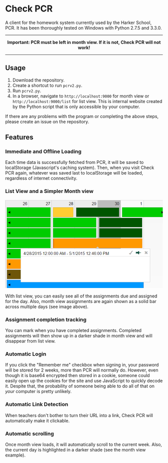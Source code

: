 Check PCR
========

A client for the homework system currently used by the Harker School, PCR. It has been thoroughly tested on Windows with Python 2.7.5 and 3.3.0.

*************************************************************************************
**<center>Important: PCR must be left in month view. If it is not, Check PCR will not work!</center>**
*************************************************************************************

Usage
-----
1. Download the repository.
2. Create a shortcut to run `pcrv2.py`.
3. Run `pcrv2.py`.
3. In a browser, navigate to `http://localhost:9000` for month view or `http://localhost:9000/list` for list view. This is internal website created by the Python script that is only accessible by your computer.

If there are any problems with the program or completing the above steps, please create an issue on the repository.

Features
--------
### Immediate and Offline Loading
Each time data is successfully fetched from PCR, it will be saved to localStorage (Javascript's caching system).
Then, when you visit Check PCR again, whatever was saved last to localStorage will be loaded, regardless of internet connectivity.

### List View and a Simpler Month view
![Month View](images/month.png?raw=true)

With list view, you can easily see all of the assignments due and assigned for the day.
Also, month view assignments are again shown as a solid bar across multiple days (see image above).

### Assignment completion tracking
You can mark when you have completed assignments. Completed assignments will then show up in a darker shade in month view and will disappear from list view.

### Automatic Login
If you click the "Remember me" checkbox when signing in, your password will be stored for 2 weeks, more than PCR will normally do. However, even though it is base64 encrypted then stored in a cookie, someone could easily open up the cookies for the site and use JavaScript to quickly decode it. Despite that, the probability of someone being able to do all of that on *your* computer is pretty unlikely.

### Automatic Link Detection
When teachers don't bother to turn their URL into a link, Check PCR will automatically make it clickable.

### Automatic scrolling
Once month view loads, it will automatically scroll to the current week. Also, the current day is highlighted in a darker shade (see the month view example).
